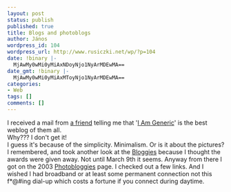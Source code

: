 ```yaml
---
layout: post
status: publish
published: true
title: Blogs and photoblogs
author: János
wordpress_id: 104
wordpress_url: http://www.rusiczki.net/wp/?p=104
date: !binary |-
  MjAwMy0wMi0yMiAxNDoyNjo1NyArMDEwMA==
date_gmt: !binary |-
  MjAwMy0wMi0yMiAxMToyNjo1NyArMDEwMA==
categories:
- Web
tags: []
comments: []
---
```

<p>I received a mail from <a href="http://www.triggerfinger.ro/lmarin/" title="He gave up having his personal space on the Web. Wanker! :-)">a friend</a> telling me that '<a href="http://www.iamgeneric.com/">I Am Generic</a>' is the best weblog of them all.<br />
Why??? I don't get it!<br />
I guess it's because of the simplicity. Minimalism. Or is it about the pictures?<br />
I remembered, and took another look at the <a href="http://www.fairvue.com/?feature=awards2003" title="The third annual Weblog awards">Bloggies</a> because I thought the awards were given away. Not until March 9th it seems. Anyway from there I got on the 2003 <a href="http://www.photojunkie.org/photobloggies/" title="These are even better than the Bloggies!">Photobloggies</a> page. I checked out a few links. And I wished I had broadband or at least some permanent connection not this f*@#ing dial-up which costs a fortune if you connect during daytime.</p>
